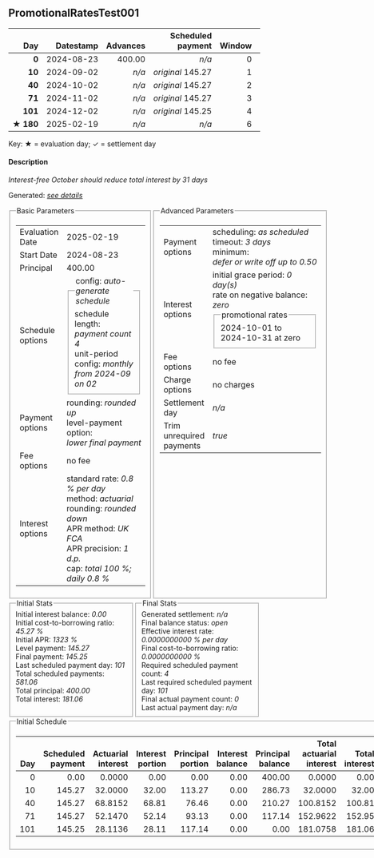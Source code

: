 <h2>PromotionalRatesTest001</h2>
<table>
    <thead style="vertical-align: bottom;">
        <th class="ci00" style="text-align: right;">Day</th>
        <th class="ci01" style="text-align: right;">Datestamp</th>
        <th class="ci02" style="text-align: right;">Advances</th>
        <th class="ci03" style="text-align: right;">Scheduled payment</th>
        <th class="ci04" style="text-align: right;">Window</th>
        <th class="ci05" style="text-align: right;">Payment due</th>
        <th class="ci06" style="text-align: right;">Actual payments</th>
        <th class="ci07" style="text-align: right;">Paid by</th>
        <th class="ci08" style="text-align: right;">Net effect</th>
        <th class="ci09" style="text-align: right;">Payment status</th>
        <th class="ci10" style="text-align: right;">Balance status</th>
        <th class="ci11" style="text-align: right;">Actuarial interest</th>
        <th class="ci12" style="text-align: right;">New interest</th>
        <th class="ci13" style="text-align: right;">Interest portion</th>
        <th class="ci14" style="text-align: right;">Principal portion</th>
        <th class="ci15" style="text-align: right;">Interest balance</th>
        <th class="ci16" style="text-align: right;">Principal balance</th>
        <th class="ci17" style="text-align: right;">Settlement figure</th>
    </thead>
    <tr style="text-align: right;">
        <td class="ci00"><b>0</b></td>
        <td class="ci01" style="white-space: nowrap;">2024-08-23</td>
        <td class="ci02">400.00</td>
        <td class="ci03" style="white-space: nowrap;"><i>n/a<i></td>
        <td class="ci04">0</td>
        <td class="ci05">0.00</td>
        <td class="ci06"><i>n/a</i></td>
        <td class="ci07"><i>n/a</i></td>
        <td class="ci08">0.00</td>
        <td class="ci09"><i>none&nbsp;scheduled</i></td>
        <td class="ci10">open</td>
        <td class="ci11">0.0000</td>
        <td class="ci12">0.0000</td>
        <td class="ci13">0.00</td>
        <td class="ci14">0.00</td>
        <td class="ci15">0.0000</td>
        <td class="ci16">400.00</td>
        <td class="ci17">400.00</td>
    </tr>
    <tr style="text-align: right;">
        <td class="ci00"><b>10</b></td>
        <td class="ci01" style="white-space: nowrap;">2024-09-02</td>
        <td class="ci02"><i>n/a</i></td>
        <td class="ci03" style="white-space: nowrap;"><i>original</i> 145.27</td>
        <td class="ci04">1</td>
        <td class="ci05">145.27</td>
        <td class="ci06"><i>n/a</i></td>
        <td class="ci07"><i>n/a</i></td>
        <td class="ci08">0.00</td>
        <td class="ci09"><i>missed&nbsp;payment</i></td>
        <td class="ci10">open</td>
        <td class="ci11">32.0000</td>
        <td class="ci12">32.0000</td>
        <td class="ci13">0.00</td>
        <td class="ci14">0.00</td>
        <td class="ci15">32.0000</td>
        <td class="ci16">400.00</td>
        <td class="ci17">432.00</td>
    </tr>
    <tr style="text-align: right;">
        <td class="ci00"><b>40</b></td>
        <td class="ci01" style="white-space: nowrap;">2024-10-02</td>
        <td class="ci02"><i>n/a</i></td>
        <td class="ci03" style="white-space: nowrap;"><i>original</i> 145.27</td>
        <td class="ci04">2</td>
        <td class="ci05">145.27</td>
        <td class="ci06"><i>n/a</i></td>
        <td class="ci07"><i>n/a</i></td>
        <td class="ci08">0.00</td>
        <td class="ci09"><i>missed&nbsp;payment</i></td>
        <td class="ci10">open</td>
        <td class="ci11">89.6000</td>
        <td class="ci12">89.6000</td>
        <td class="ci13">0.00</td>
        <td class="ci14">0.00</td>
        <td class="ci15">121.6000</td>
        <td class="ci16">400.00</td>
        <td class="ci17">521.60</td>
    </tr>
    <tr style="text-align: right;">
        <td class="ci00"><b>71</b></td>
        <td class="ci01" style="white-space: nowrap;">2024-11-02</td>
        <td class="ci02"><i>n/a</i></td>
        <td class="ci03" style="white-space: nowrap;"><i>original</i> 145.27</td>
        <td class="ci04">3</td>
        <td class="ci05">145.27</td>
        <td class="ci06"><i>n/a</i></td>
        <td class="ci07"><i>n/a</i></td>
        <td class="ci08">0.00</td>
        <td class="ci09"><i>missed&nbsp;payment</i></td>
        <td class="ci10">open</td>
        <td class="ci11">6.4000</td>
        <td class="ci12">6.4000</td>
        <td class="ci13">0.00</td>
        <td class="ci14">0.00</td>
        <td class="ci15">128.0000</td>
        <td class="ci16">400.00</td>
        <td class="ci17">528.00</td>
    </tr>
    <tr style="text-align: right;">
        <td class="ci00"><b>101</b></td>
        <td class="ci01" style="white-space: nowrap;">2024-12-02</td>
        <td class="ci02"><i>n/a</i></td>
        <td class="ci03" style="white-space: nowrap;"><i>original</i> 145.25</td>
        <td class="ci04">4</td>
        <td class="ci05">145.25</td>
        <td class="ci06"><i>n/a</i></td>
        <td class="ci07"><i>n/a</i></td>
        <td class="ci08">0.00</td>
        <td class="ci09"><i>missed&nbsp;payment</i></td>
        <td class="ci10">open</td>
        <td class="ci11">96.0000</td>
        <td class="ci12">96.0000</td>
        <td class="ci13">0.00</td>
        <td class="ci14">0.00</td>
        <td class="ci15">224.0000</td>
        <td class="ci16">400.00</td>
        <td class="ci17">624.00</td>
    </tr>
    <tr style="text-align: right;">
        <td class="ci00">&#x2605;&nbsp;<b>180</b></td>
        <td class="ci01" style="white-space: nowrap;">2025-02-19</td>
        <td class="ci02"><i>n/a</i></td>
        <td class="ci03" style="white-space: nowrap;"><i>n/a<i></td>
        <td class="ci04">6</td>
        <td class="ci05">0.00</td>
        <td class="ci06"><i>n/a</i></td>
        <td class="ci07"><i>n/a</i></td>
        <td class="ci08">0.00</td>
        <td class="ci09"><i>information&nbsp;only</i></td>
        <td class="ci10">open</td>
        <td class="ci11">176.0000</td>
        <td class="ci12">176.0000</td>
        <td class="ci13">0.00</td>
        <td class="ci14">0.00</td>
        <td class="ci15">400.0000</td>
        <td class="ci16">400.00</td>
        <td class="ci17">800.00</td>
    </tr>
</table><p>Key: &#x2605; = evaluation day; &#x2713; = settlement day</p>
<h4>Description</h4>
<p><i>Interest-free October should reduce total interest by 31 days</i></p>
<p>Generated: <i><a href="../GeneratedDate.html">see details</a></i></p>
<div style="display:flex;">

<fieldset style="flex: 1; display: flex; flex-direction: column;"><legend>Basic Parameters</legend>
<table>
    <tr>
        <td>Evaluation Date</td>
        <td>2025-02-19</td>
    </tr>
    <tr>
        <td>Start Date</td>
        <td>2024-08-23</td>
    </tr>
    <tr>
        <td>Principal</td>
        <td>400.00</td>
    </tr>
    <tr>
        <td>Schedule options</td>
        <td>
            <fieldset>
                <legend>config: <i>auto-generate schedule</i></legend>
                <div>schedule length: <i><i>payment count</i> 4</i></div>
                <div>unit-period config: <i>monthly from 2024-09 on 02</i></div>
            </fieldset>
        </td>
    </tr>
    <tr>
        <td>Payment options</td>
        <td>
            <div>
                <div>rounding: <i>rounded up</i></div>
                <div>level-payment option: <i>lower&nbsp;final&nbsp;payment</i></div>
            </div>
        </td>
    </tr>
    <tr>
        <td>Fee options</td>
        <td>no fee
        </td>
    </tr>
    <tr>
        <td>Interest options</td>
        <td>
            <div>
                <div>standard rate: <i>0.8 % per day</i></div>
                <div>method: <i>actuarial</i></div>
                <div>rounding: <i>rounded down</i></div>
                <div>APR method: <i>UK FCA</i></div>
                <div>APR precision: <i>1 d.p.</i></div>
                <div>cap: <i>total 100 %; daily 0.8 %</div>
            </div>
        </td>
    </tr>
</table></fieldset>

<fieldset style="flex: 1; display: flex; flex-direction: column;"><legend>Advanced Parameters</legend>
<table>
    <tr>
        <td>Payment options</td>
        <td>
                <div>
                    <div>scheduling: <i>as scheduled</i></div>
                    <div>timeout: <i>3 days</i></div>
                    <div>minimum: <i>defer&nbsp;or&nbsp;write&nbsp;off&nbsp;up&nbsp;to&nbsp;0.50</i></div>
                </div>
        </td>
    </tr>
    <tr>
        <td>Interest options</td>
        <td>
            <div>
                <div>initial grace period: <i>0 day(s)</i></div>
                <div>rate on negative balance: <i>zero</i></div>
                <div><fieldset><legend>promotional rates</legend><div>2024-10-01 to 2024-10-31 at zero</div></div>
            </div>
        </td>
    </tr>
    <tr>
        <td>Fee options</td>
        <td>no fee
        </td>
    </tr>
    <tr>
        <td>Charge options</td>
        <td>no charges
        </td>
    </tr>
    <tr>
        <td>Settlement day</td><td><i><i>n/a</i></i></td>
    </tr>
    <tr>
        <td>Trim unrequired payments</td><td><i>true</i></td>
    </tr>
</table></fieldset>
</div>
<div style="display:flex;">


<fieldset style="flex: 1; display: flex; flex-direction: column;"><legend>Initial Stats</legend>
<div>
    <div>Initial interest balance: <i>0.00</i></div>
    <div>Initial cost-to-borrowing ratio: <i>45.27 %</i></div>
    <div>Initial APR: <i>1323 %</i></div>
    <div>Level payment: <i>145.27</i></div>
    <div>Final payment: <i>145.25</i></div>
    <div>Last scheduled payment day: <i>101</i></div>
    <div>Total scheduled payments: <i>581.06</i></div>
    <div>Total principal: <i>400.00</i></div>
    <div>Total interest: <i>181.06</i></div>
</div></fieldset>

<fieldset style="flex: 1; display: flex; flex-direction: column;"><legend>Final Stats</legend>
<div>
    <div>Generated settlement: <i><i>n/a</i></i></div>
    <div>Final balance status: <i>open</i></div>
    <div>Effective interest rate: <i>0.0000000000 % per day</i></div>
    <div>Final cost-to-borrowing ratio: <i>0.0000000000 %</i></div>
    <div>Required scheduled payment count: <i>4</i></div>
    <div>Last required scheduled payment day: <i>101</i></div>
    <div>Final actual payment count: <i>0</i></div>
    <div>Last actual payment day: <i>n/a</i></div>
</div>
</fieldset>
</div>
<fieldset><legend>Initial Schedule</legend>
<table>
    <thead style="vertical-align: bottom;">
        <th style="text-align: right;">Day</th>
        <th style="text-align: right;">Scheduled payment</th>
        <th style="text-align: right;">Actuarial interest</th>
        <th style="text-align: right;">Interest portion</th>
        <th style="text-align: right;">Principal portion</th>
        <th style="text-align: right;">Interest balance</th>
        <th style="text-align: right;">Principal balance</th>
        <th style="text-align: right;">Total actuarial interest</th>
        <th style="text-align: right;">Total interest</th>
        <th style="text-align: right;">Total principal</th>
    </thead>
    <tr style="text-align: right;">
        <td class="ci00">0</td>
        <td class="ci01" style="white-space: nowrap;">0.00</td>
        <td class="ci02">0.0000</td>
        <td class="ci03">0.00</td>
        <td class="ci04">0.00</td>
        <td class="ci05">0.00</td>
        <td class="ci06">400.00</td>
        <td class="ci07">0.0000</td>
        <td class="ci08">0.00</td>
        <td class="ci09">0.00</td>
    </tr>
    <tr style="text-align: right;">
        <td class="ci00">10</td>
        <td class="ci01" style="white-space: nowrap;">145.27</td>
        <td class="ci02">32.0000</td>
        <td class="ci03">32.00</td>
        <td class="ci04">113.27</td>
        <td class="ci05">0.00</td>
        <td class="ci06">286.73</td>
        <td class="ci07">32.0000</td>
        <td class="ci08">32.00</td>
        <td class="ci09">113.27</td>
    </tr>
    <tr style="text-align: right;">
        <td class="ci00">40</td>
        <td class="ci01" style="white-space: nowrap;">145.27</td>
        <td class="ci02">68.8152</td>
        <td class="ci03">68.81</td>
        <td class="ci04">76.46</td>
        <td class="ci05">0.00</td>
        <td class="ci06">210.27</td>
        <td class="ci07">100.8152</td>
        <td class="ci08">100.81</td>
        <td class="ci09">189.73</td>
    </tr>
    <tr style="text-align: right;">
        <td class="ci00">71</td>
        <td class="ci01" style="white-space: nowrap;">145.27</td>
        <td class="ci02">52.1470</td>
        <td class="ci03">52.14</td>
        <td class="ci04">93.13</td>
        <td class="ci05">0.00</td>
        <td class="ci06">117.14</td>
        <td class="ci07">152.9622</td>
        <td class="ci08">152.95</td>
        <td class="ci09">282.86</td>
    </tr>
    <tr style="text-align: right;">
        <td class="ci00">101</td>
        <td class="ci01" style="white-space: nowrap;">145.25</td>
        <td class="ci02">28.1136</td>
        <td class="ci03">28.11</td>
        <td class="ci04">117.14</td>
        <td class="ci05">0.00</td>
        <td class="ci06">0.00</td>
        <td class="ci07">181.0758</td>
        <td class="ci08">181.06</td>
        <td class="ci09">400.00</td>
    </tr>
</table></fieldset>
